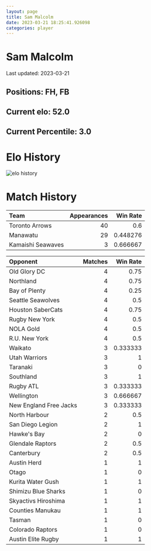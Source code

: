 ```yaml
---  
layout: page  
title: Sam Malcolm  
date: 2023-03-21 18:25:41.926098  
categories: player  
---
```

# Sam Malcolm


Last updated: 2023-03-21
## Positions: FH, FB

## Current elo: 52.0

## Current Percentile: 3.0

# Elo History


![elo history](history_SamMalcolm.png)
# Match History


| Team              |   Appearances |   Win Rate |
|:------------------|--------------:|-----------:|
| Toronto Arrows    |            40 |   0.6      |
| Manawatu          |            29 |   0.448276 |
| Kamaishi Seawaves |             3 |   0.666667 |

| Opponent               |   Matches |   Win Rate |
|:-----------------------|----------:|-----------:|
| Old Glory DC           |         4 |   0.75     |
| Northland              |         4 |   0.75     |
| Bay of Plenty          |         4 |   0.25     |
| Seattle Seawolves      |         4 |   0.5      |
| Houston SaberCats      |         4 |   0.75     |
| Rugby New York         |         4 |   0.5      |
| NOLA Gold              |         4 |   0.5      |
| R.U. New York          |         4 |   0.5      |
| Waikato                |         3 |   0.333333 |
| Utah Warriors          |         3 |   1        |
| Taranaki               |         3 |   0        |
| Southland              |         3 |   1        |
| Rugby ATL              |         3 |   0.333333 |
| Wellington             |         3 |   0.666667 |
| New England Free Jacks |         3 |   0.333333 |
| North Harbour          |         2 |   0.5      |
| San Diego Legion       |         2 |   1        |
| Hawke's Bay            |         2 |   0        |
| Glendale Raptors       |         2 |   0.5      |
| Canterbury             |         2 |   0.5      |
| Austin Herd            |         1 |   1        |
| Otago                  |         1 |   0        |
| Kurita Water Gush      |         1 |   1        |
| Shimizu Blue Sharks    |         1 |   0        |
| Skyactivs Hiroshima    |         1 |   1        |
| Counties Manukau       |         1 |   1        |
| Tasman                 |         1 |   0        |
| Colorado Raptors       |         1 |   0        |
| Austin Elite Rugby     |         1 |   1        |
